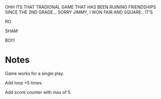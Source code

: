 OHH ITS THAT TRADIONAL GAME THAT HAS BEEN RUINING FRIENDSHIPS SINCE THE 2ND GRADE... SORRY JIMMY, I WON FAIR AND SQUARE.. IT'S

RO

SHAM

BO!!!

# Notes

Game works for a single play.

Add loop +5 times.

Add score counter with max of 5.